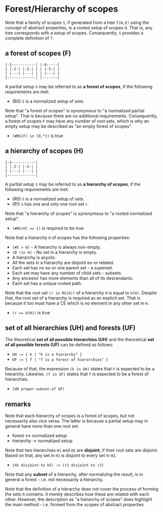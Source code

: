 
<!-- ======================================================================= -->
# Forest/Hierarchy of scopes

Note that a family of scopes `S`, if generated from a tree `T(N,E)` using the
concept of abstract properties, is a rooted setup of scopes `H`. That is, any
tree corresponds with a setup of scopes. Consequently, `S` provides a complete
definition of `T`.

<!-- ======================================================================= -->
## a forest of scopes (F)

```
|-1-----------| |-4-----|
| |-2-| |-3-| | | |-5-| |
| |---| |---| | | |---| |
|-------------| |-------|
```

A partial setup `S` may be referred to as **a forest of scopes**,
if the following requirements are met:

* (R0) `S` is a normalized setup of sets.

Note that "a forest of scopes" is synonymous to "a normalized partial setup".
That is because there are no additional requirements. Consequently, a forest
of scopes `F` may have any number of root sets, which is why an empty setup
may be described as "an empty forest of scopes".

* `(#RS(F) in [0,*])` is true

<!-- ======================================================================= -->
## a hierarchy of scopes (H)

```
|-1-----------|
| |-2-| |-3-| |
| |---| |---| |
|-------------|
```

A partial setup `S` may be referred to as **a hierarchy of scopes**,
if the following requirements are met:

* (R0) `S` is a normalized setup of sets.
* (R1) `S` has one and only one root set `r`.

Note that "a hierarchy of scopes" is synonymous to
"a rooted normalized setup".

* `(#RS(H) == 1)` is required to be true

Note that a hierarchy `H` of scopes has the following properties:

* `(#S > 0)` - A hierarchy is always non-empty.
* `(Ø !in H)` - No set in a hierarchy is empty.
* A hierarchy is acyclic.
* All the sets in a hierarchy are disjoint ex-or related.
* Each set has no ex-or one parent set - a superset.
* Each set may have any number of child sets - subsets.
* Any ancestor has more elements than all of its descendants.
* Each set has a unique rooted path.

Note that the root set `(r in RS(H))` of a hierarchy `H` is equal to `U(H)`.
Despite that, the root set of a hierarchy is required as an explicit set. That
is because it too must have a CE which is no element in any other set in `H`.

* `(r == U(H))` is true

<!-- ======================================================================= -->
## set of all hierarchies (UH) and forests (UF)

The theoretical **set of all possible hierarchies (UH)** and the theoretical
**set of all possible forests (UF)** can be defined as follows:

* `UH := { h | "h is a hierarchy" }`
* `UF := { f | "f is a forest of hierarchies" }`

Because of that, the expression `(h in UH)` states that `h` is expected to be
a hierarchy. Likewise, `(f in UF)` states that `f` is expected to be a forest
of hierarchies.

* `(UH proper-subset-of UF)`

<!-- ======================================================================= -->
## remarks

Note that each hierarchy of scopes is a forest of scopes, but not necessarily
also vice versa. The latter is because a partial setup may in general have more
than one root set.

* forest <-> normalized setup
* hierarchy -> normalized setup

Note that two hierarchies `H1` and `H2` are **disjoint**, if their root sets
are disjoint. Based on that, any set in `H1` is disjoint to every set in `H2`.

* `(H1 disjoint-to H2) := (r1 disjoint-to r2)`

Note that any **subset** of a hierarchy, after normalizing the result, is in
general a forest - i.e. not necessarily a hierarchy.

Note that the definition of a hierarchy does not cover the process of forming
the sets it contains. It merely describes how these are related with each other.
However, the description as "a hierarchy of scopes" does highlight the main
method - i.e. formed from the scopes of abstract properties.
